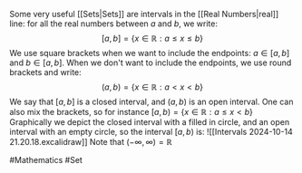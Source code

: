 Some very useful [[Sets|Sets]] are intervals in the [[Real Numbers|real]] line: for all the real numbers between $a$ and $b$, we write:
$$
[a,b]=\{ x \in\mathbb{R}:a\leq x\leq b \}
$$
We use square brackets when we want to include the endpoints: $a \in [a,b]$ and $b \in [a,b]$. When we don't want to include the endpoints, we use round brackets and write:
$$
(a,b)=\{ x \in \mathbb{R}:a<x<b \}
$$
We say that $[a,b]$ is a closed interval, and $(a,b)$ is an open interval. One can also mix the brackets, so for instance $[a,b)=\{ x \in \mathbb{R}:a\leq x<b \}$
Graphically we depict the closed interval with a filled in circle, and an open interval with an empty circle, so the interval $[a,b)$ is:
![[Intervals 2024-10-14 21.20.18.excalidraw]]
Note that $(-\infty,\infty)=\mathbb{R}$

#Mathematics #Set